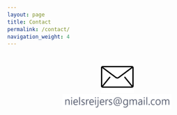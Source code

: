 ```yaml
---
layout: page
title: Contact
permalink: /contact/
navigation_weight: 4
---
```



<style>
.center {
  display: block;
  margin-left: auto;
  margin-right: auto;
  width: 30%;
}
</style>

<br>
<div style="text-align: center">
	<a href="#" target="_blank" data-gen-email>
		<img src="/assets/contact/email.png" width="75">
	</a>
	<br>
	<img src="/assets/contact/address.png" width="250">
</div>

<script>
	const emailAddress = atob("bWFpbHRvOm5pZWxzcmVpamVyc0BnbWFpbC5jb20");

	// Select all links with the attribute 'data-gen-email'
	const emailLinks = document.querySelectorAll('[data-gen-email]');

	emailLinks.forEach(link => {
	    link.onmouseover = link.ontouchstart = () => link.setAttribute('href', emailAddress);
	});
</script>